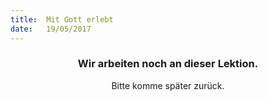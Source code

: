 ```yaml
---
title:  Mit Gott erlebt
date:   19/05/2017
---
```


### <center>Wir arbeiten noch an dieser Lektion.</center>
<center>Bitte komme später zurück.</center>